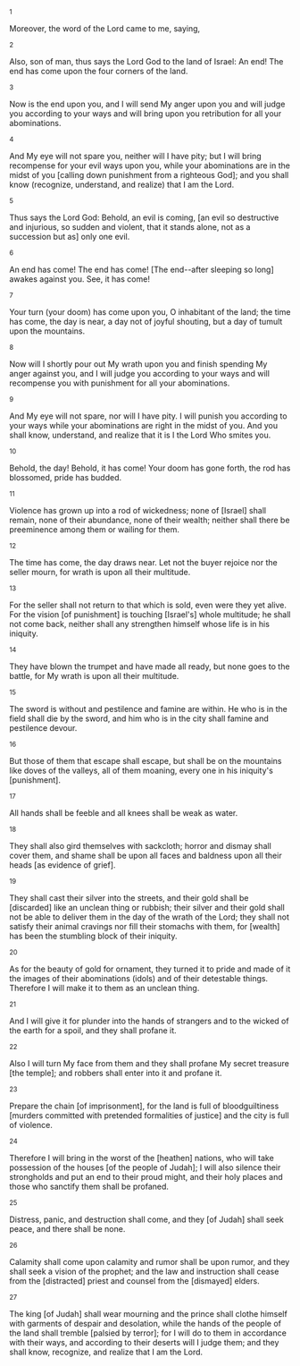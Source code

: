 <sup>1</sup> 

Moreover, the word of the Lord came to me, saying, 

<sup>2</sup> 

Also, son of man, thus says the Lord God to the land of Israel: An end! The end has come upon the four corners of the land. 

<sup>3</sup> 

Now is the end upon you, and I will send My anger upon you and will judge you according to your ways and will bring upon you retribution for all your abominations. 

<sup>4</sup> 

And My eye will not spare you, neither will I have pity; but I will bring recompense for your evil ways upon you, while your abominations are in the midst of you [calling down punishment from a righteous God]; and you shall know (recognize, understand, and realize) that I am the Lord. 

<sup>5</sup> 

Thus says the Lord God: Behold, an evil is coming, [an evil so destructive and injurious, so sudden and violent, that it stands alone, not as a succession but as] only one evil. 

<sup>6</sup> 

An end has come! The end has come! [The end--after sleeping so long] awakes against you. See, it has come! 

<sup>7</sup> 

Your turn (your doom) has come upon you, O inhabitant of the land; the time has come, the day is near, a day not of joyful shouting, but a day of tumult upon the mountains. 

<sup>8</sup> 

Now will I shortly pour out My wrath upon you and finish spending My anger against you, and I will judge you according to your ways and will recompense you with punishment for all your abominations. 

<sup>9</sup> 

And My eye will not spare, nor will I have pity. I will punish you according to your ways while your abominations are right in the midst of you. And you shall know, understand, and realize that it is I the Lord Who smites you. 

<sup>10</sup> 

Behold, the day! Behold, it has come! Your doom has gone forth, the rod has blossomed, pride has budded. 

<sup>11</sup> 

Violence has grown up into a rod of wickedness; none of [Israel] shall remain, none of their abundance, none of their wealth; neither shall there be preeminence among them or wailing for them. 

<sup>12</sup> 

The time has come, the day draws near. Let not the buyer rejoice nor the seller mourn, for wrath is upon all their multitude. 

<sup>13</sup> 

For the seller shall not return to that which is sold, even were they yet alive. For the vision [of punishment] is touching [Israel's] whole multitude; he shall not come back, neither shall any strengthen himself whose life is in his iniquity. 

<sup>14</sup> 

They have blown the trumpet and have made all ready, but none goes to the battle, for My wrath is upon all their multitude. 

<sup>15</sup> 

The sword is without and pestilence and famine are within. He who is in the field shall die by the sword, and him who is in the city shall famine and pestilence devour. 

<sup>16</sup> 

But those of them that escape shall escape, but shall be on the mountains like doves of the valleys, all of them moaning, every one in his iniquity's [punishment]. 

<sup>17</sup> 

All hands shall be feeble and all knees shall be weak as water. 

<sup>18</sup> 

They shall also gird themselves with sackcloth; horror and dismay shall cover them, and shame shall be upon all faces and baldness upon all their heads [as evidence of grief]. 

<sup>19</sup> 

They shall cast their silver into the streets, and their gold shall be [discarded] like an unclean thing or rubbish; their silver and their gold shall not be able to deliver them in the day of the wrath of the Lord; they shall not satisfy their animal cravings nor fill their stomachs with them, for [wealth] has been the stumbling block of their iniquity. 

<sup>20</sup> 

As for the beauty of gold for ornament, they turned it to pride and made of it the images of their abominations (idols) and of their detestable things. Therefore I will make it to them as an unclean thing. 

<sup>21</sup> 

And I will give it for plunder into the hands of strangers and to the wicked of the earth for a spoil, and they shall profane it. 

<sup>22</sup> 

Also I will turn My face from them and they shall profane My secret treasure [the temple]; and robbers shall enter into it and profane it. 

<sup>23</sup> 

Prepare the chain [of imprisonment], for the land is full of bloodguiltiness [murders committed with pretended formalities of justice] and the city is full of violence. 

<sup>24</sup> 

Therefore I will bring in the worst of the [heathen] nations, who will take possession of the houses [of the people of Judah]; I will also silence their strongholds and put an end to their proud might, and their holy places and those who sanctify them shall be profaned. 

<sup>25</sup> 

Distress, panic, and destruction shall come, and they [of Judah] shall seek peace, and there shall be none. 

<sup>26</sup> 

Calamity shall come upon calamity and rumor shall be upon rumor, and they shall seek a vision of the prophet; and the law and instruction shall cease from the [distracted] priest and counsel from the [dismayed] elders. 

<sup>27</sup> 

The king [of Judah] shall wear mourning and the prince shall clothe himself with garments of despair and desolation, while the hands of the people of the land shall tremble [palsied by terror]; for I will do to them in accordance with their ways, and according to their deserts will I judge them; and they shall know, recognize, and realize that I am the Lord.